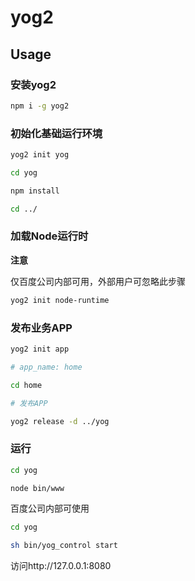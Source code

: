 # yog2

## Usage

### 安装yog2

```bash
npm i -g yog2
```

### 初始化基础运行环境

```bash
yog2 init yog

cd yog

npm install

cd ../
```

### 加载Node运行时

**注意**

仅百度公司内部可用，外部用户可忽略此步骤

```bash
yog2 init node-runtime
```

### 发布业务APP

```bash
yog2 init app

# app_name: home

cd home

# 发布APP

yog2 release -d ../yog
```

### 运行

```bash
cd yog

node bin/www
```

百度公司内部可使用

```bash
cd yog

sh bin/yog_control start
```

访问http://127.0.0.1:8080